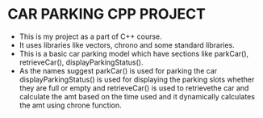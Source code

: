 # CAR PARKING CPP PROJECT #

- This is my project as a part of C++ course.
- It uses libraries like vectors, chrono and some standard libraries.
- This is a basic car parking model which have sections like parkCar(), retrieveCar(), displayParkingStatus().
- As the names suggest parkCar() is used for parking the car displayParkingStatus() is used for displaying the parking slots whether they are full or empty and retrieveCar() is used to retrievethe car and calculate the amt based on the time used and it dynamically calculates the amt using chrone function.
